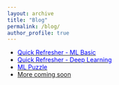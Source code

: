 ```yaml
---
layout: archive
title: "Blog"
permalink: /blog/
author_profile: true
---
```


- [<span style="color:blue">Quick Refresher - ML Basic</span>](blog_0_quick_refresher_1.html)
- [<span style="color:blue">Quick Refresher - Deep Learning</span>](blog_1_Deep_Learning_Refresher.html)
- [<span style="color:blue">ML Puzzle</span>](blog_2_ml_puzzle.html) 
- [More coming soon]()